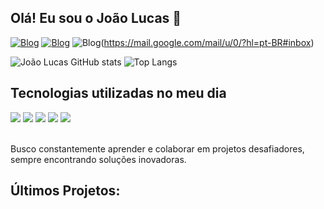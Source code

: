 ## Olá! Eu sou o João Lucas 👋
[![Blog](https://img.shields.io/badge/LinkedIn-0077B5?style=for-the-badge&logo=linkedin&logoColor=white)](https://co.linkedin.com)
[![Blog](https://img.shields.io/badge/Instagram-E4405F?style=for-the-badge&logo=instagram&logoColor=white)](https://www.instagram.com/joao_lucasdosanjos/)
![Blog](https://img.shields.io/badge/Gmail-D14836?style=for-the-badge&logo=gmail&logoColor=white)(https://mail.google.com/mail/u/0/?hl=pt-BR#inbox)

![João Lucas GitHub stats](https://github-readme-stats.vercel.app/api?username=joao-lucas04&show_icons=true&theme=tokyonight)
![Top Langs](https://github-readme-stats.vercel.app/api/top-langs/?username=joao-lucas04&layout=compact&theme=tokyonight)

## Tecnologias utilizadas no meu dia
<div style="display: inline_block">
  <img aling="center" src="https://img.shields.io/badge/Java-ED8B00?style=for-the-badge&logo=openjdk&logoColor=white"/>
  <img aling="center" src="https://img.shields.io/badge/C%23-239120?style=for-the-badge&logo=c-sharp&logoColor=white"/>
  <img aling="center" src="https://img.shields.io/badge/JavaScript-F7DF1E?style=for-the-badge&logo=javascript&logoColor=black"/> 
  <img aling="center" src="https://img.shields.io/badge/HTML5-E34F26?style=for-the-badge&logo=html5&logoColor=white"/>
  <img aling="center" src="https://img.shields.io/badge/CSS3-1572B6?style=for-the-badge&logo=css3&logoColor=white"/>
  
</div><br/>

Busco constantemente aprender e colaborar em projetos desafiadores, sempre encontrando soluções inovadoras.

## Últimos Projetos:
